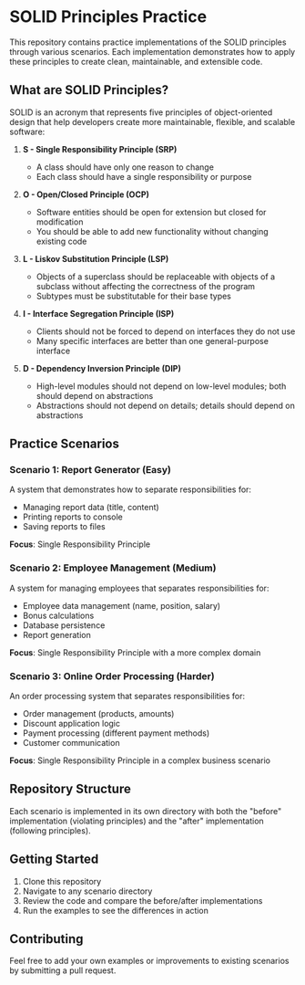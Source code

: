 # SOLID Principles Practice

This repository contains practice implementations of the SOLID principles through various scenarios. Each implementation demonstrates how to apply these principles to create clean, maintainable, and extensible code.

## What are SOLID Principles?

SOLID is an acronym that represents five principles of object-oriented design that help developers create more maintainable, flexible, and scalable software:

1. **S - Single Responsibility Principle (SRP)**
   - A class should have only one reason to change
   - Each class should have a single responsibility or purpose

2. **O - Open/Closed Principle (OCP)**
   - Software entities should be open for extension but closed for modification
   - You should be able to add new functionality without changing existing code

3. **L - Liskov Substitution Principle (LSP)**
   - Objects of a superclass should be replaceable with objects of a subclass without affecting the correctness of the program
   - Subtypes must be substitutable for their base types

4. **I - Interface Segregation Principle (ISP)**
   - Clients should not be forced to depend on interfaces they do not use
   - Many specific interfaces are better than one general-purpose interface

5. **D - Dependency Inversion Principle (DIP)**
   - High-level modules should not depend on low-level modules; both should depend on abstractions
   - Abstractions should not depend on details; details should depend on abstractions

## Practice Scenarios

### Scenario 1: Report Generator (Easy)
A system that demonstrates how to separate responsibilities for:
- Managing report data (title, content)
- Printing reports to console
- Saving reports to files

**Focus**: Single Responsibility Principle

### Scenario 2: Employee Management (Medium)
A system for managing employees that separates responsibilities for:
- Employee data management (name, position, salary)
- Bonus calculations
- Database persistence
- Report generation

**Focus**: Single Responsibility Principle with a more complex domain

### Scenario 3: Online Order Processing (Harder)
An order processing system that separates responsibilities for:
- Order management (products, amounts)
- Discount application logic
- Payment processing (different payment methods)
- Customer communication

**Focus**: Single Responsibility Principle in a complex business scenario

## Repository Structure

Each scenario is implemented in its own directory with both the "before" implementation (violating principles) and the "after" implementation (following principles).

## Getting Started

1. Clone this repository
2. Navigate to any scenario directory
3. Review the code and compare the before/after implementations
4. Run the examples to see the differences in action

## Contributing

Feel free to add your own examples or improvements to existing scenarios by submitting a pull request.
